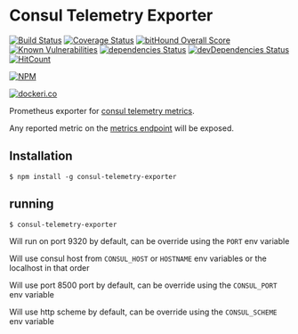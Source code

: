 # Consul Telemetry Exporter
[![Build Status](https://api.travis-ci.org/SWCE/consul_telemetry_exporter.svg?branch=master)](http://travis-ci.org/SWCE/consul_telemetry_exporter)
[![Coverage Status](https://coveralls.io/repos/github/SWCE/consul_telemetry_exporter/badge.svg)](https://coveralls.io/github/SWCE/consul_telemetry_exporter)
[![bitHound Overall Score](https://www.bithound.io/github/SWCE/consul_telemetry_exporter/badges/score.svg)](https://www.bithound.io/github/SWCE/consul_telemetry_exporter)
[![Known Vulnerabilities](https://snyk.io/test/github/SWCE/consul_telemetry_exporter/badge.svg)](https://snyk.io/test/github/SWCE/consul_telemetry_exporter)
[![dependencies Status](https://david-dm.org/SWCE/consul_telemetry_exporter/status.svg)](https://david-dm.org/SWCE/consul_telemetry_exporter)
[![devDependencies Status](https://david-dm.org/SWCE/consul_telemetry_exporter/dev-status.svg)](https://david-dm.org/SWCE/consul_telemetry_exporter?type=dev)
[![HitCount](http://hits.dwyl.io/SWCE/consul_telemetry_exporter.svg)](http://hits.dwyl.io/SWCE/consul_telemetry_exporter)

[![NPM](https://nodei.co/npm/consul-telemetry-exporter.png?downloads=true&downloadRank=true&stars=true)](https://nodei.co/npm/consul-telemetry-exporter/)

[![dockeri.co](http://dockeri.co/image/swce/consul_telemetry_exporter)](https://hub.docker.com/r/swce/consul_telemetry_exporter/)

Prometheus exporter for [consul telemetry metrics](https://www.consul.io/docs/agent/telemetry.html).

Any reported metric on the [metrics endpoint](https://www.consul.io/api/agent.html#view-metrics) will be exposed.

## Installation

    $ npm install -g consul-telemetry-exporter

## running

    $ consul-telemetry-exporter
    
Will run on port 9320 by default, can be override using the `PORT` env variable

Will use consul host from `CONSUL_HOST` or `HOSTNAME` env variables or the localhost in that order

Will use port 8500 port by default, can be override using the `CONSUL_PORT` env variable

Will use http scheme by default, can be override using the `CONSUL_SCHEME` env variable